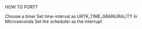 HOW TO PORT?

Choose a timer
Set time-interval as URTK_TIME_GRANURALITY in Microseconds
Set the scheduler as the interrupt